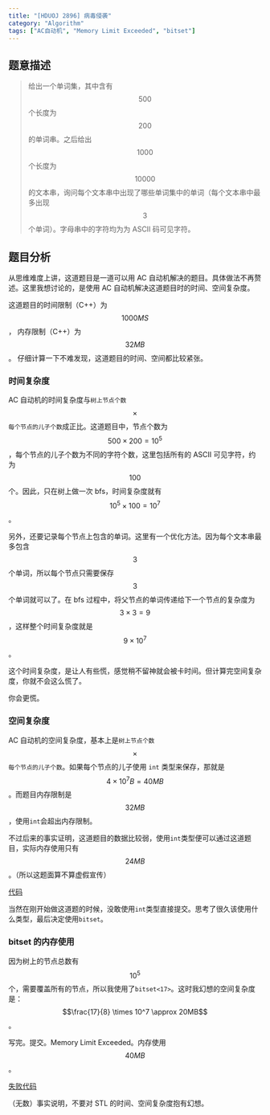 ```yaml
---
title: "[HDUOJ 2896] 病毒侵袭"
category: "Algorithm"
tags: ["AC自动机", "Memory Limit Exceeded", "bitset"]
---
```

## 题意描述
>给出一个单词集，其中含有 $$500$$ 个长度为 $$200$$ 的单词串。之后给出 $$1000$$ 个长度为 $$10000$$ 的文本串，询问每个文本串中出现了哪些单词集中的单词（每个文本串中最多出现 $$3$$ 个单词）。字母串中的字符均为为 ASCII 码可见字符。

## 题目分析

从思维难度上讲，这道题目是一道可以用 AC 自动机解决的题目。具体做法不再赘述。这里我想讨论的，是使用 AC 自动机解决这道题目时的时间、空间复杂度。

这道题目的时间限制（C++）为 $$1000MS$$， 内存限制（C++）为 $$32MB$$。 仔细计算一下不难发现，这道题目的时间、空间都比较紧张。

### 时间复杂度
AC 自动机的时间复杂度与`树上节点个数` $$\times$$ `每个节点的儿子个数`成正比。这道题目中，节点个数为 $$500 \times 200 = 10^5$$，每个节点的儿子个数为不同的字符个数，这里包括所有的 ASCII 可见字符，约为 $$100$$ 个。因此，只在树上做一次 bfs，时间复杂度就有 $$10^5 \times 100 = 10^7$$。

另外，还要记录每个节点上包含的单词。这里有一个优化方法。因为每个文本串最多包含 $$3$$ 个单词，所以每个节点只需要保存 $$3$$ 个单词就可以了。在 bfs 过程中，将父节点的单词传递给下一个节点的复杂度为 $$3 \times 3 = 9$$，这样整个时间复杂度就是 $$9 \times 10^7$$。

这个时间复杂度，是让人有些慌，感觉稍不留神就会被卡时间。但计算完空间复杂度，你就不会这么慌了。

你会更慌。

### 空间复杂度

AC 自动机的空间复杂度，基本上是`树上节点个数` $$\times$$ `每个节点的儿子个数`。如果每个节点的儿子使用 `int` 类型来保存，那就是 $$4 \times 10^7B = 40MB$$。而题目内存限制是 $$32MB$$，使用`int`会超出内存限制。

不过后来的事实证明，这道题目的数据比较弱，使用`int`类型便可以通过这道题目，实际内存使用只有 $$24MB$$。（所以这题面算不算虚假宣传）

[代码][1]

当然在刚开始做这道题的时候，没敢使用`int`类型直接提交。思考了很久该使用什么类型，最后决定使用`bitset`。

### bitset 的内存使用
因为树上的节点总数有 $$10^5$$ 个，需要覆盖所有的节点，所以我使用了`bitset<17>`。这时我幻想的空间复杂度是：$$\frac{17}{8} \times 10^7 \approx 20MB$$。

写完。提交。Memory Limit Exceeded。内存使用 $$40MB$$。

[失败代码][2]

（无数）事实说明，不要对 STL 的时间、空间复杂度抱有幻想。


[1]: https://github.com/YuCrazing/ACM-solutions/blob/master/HDU/2896%20%E7%97%85%E6%AF%92%E4%BE%B5%E8%A2%AD%20(int).cpp
[2]: https://github.com/YuCrazing/ACM-solutions/blob/master/HDU/2896%20%E7%97%85%E6%AF%92%E4%BE%B5%E8%A2%AD%20(bitset).cpp